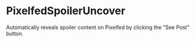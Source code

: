 # PixelfedSpoilerUncover
Automatically reveals spoiler content on Pixelfed by clicking the "See Post" button.

